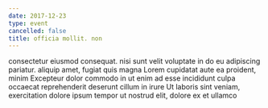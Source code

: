```yaml
---
date: 2017-12-23
type: event
cancelled: false
title: officia mollit. non
---
```

consectetur eiusmod consequat. nisi sunt velit voluptate in do eu adipiscing pariatur. aliquip amet, fugiat quis magna Lorem cupidatat aute ea proident, minim Excepteur dolor commodo in ut enim ad esse incididunt culpa occaecat reprehenderit deserunt cillum in irure Ut laboris sint veniam, exercitation dolore ipsum tempor ut nostrud elit, dolore ex et ullamco